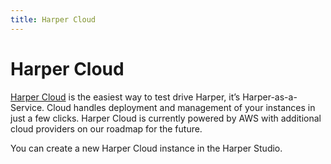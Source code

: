 ```yaml
---
title: Harper Cloud
---
```


# Harper Cloud

[Harper Cloud](https://studio.harperdb.io/) is the easiest way to test drive Harper, it’s Harper-as-a-Service. Cloud handles deployment and management of your instances in just a few clicks. Harper Cloud is currently powered by AWS with additional cloud providers on our roadmap for the future.

You can create a new Harper Cloud instance in the Harper Studio.
